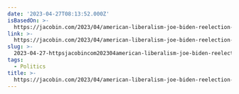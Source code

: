 ```yaml
---
date: '2023-04-27T08:13:52.000Z'
isBasedOn: >-
  https://jacobin.com/2023/04/american-liberalism-joe-biden-reelection-president-trump-democratic-party
link: >-
  https://jacobin.com/2023/04/american-liberalism-joe-biden-reelection-president-trump-democratic-party
slug: >-
  2023-04-27-httpsjacobincom202304american-liberalism-joe-biden-reelection-president-trump-democratic-party
tags:
  - Politics
title: >-
  https://jacobin.com/2023/04/american-liberalism-joe-biden-reelection-president-trump-democratic-party
---
```


